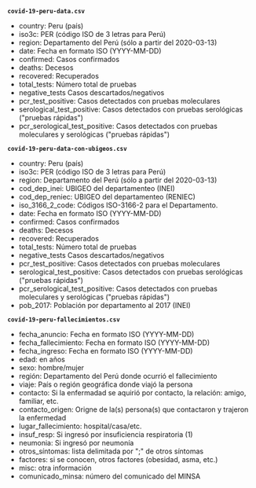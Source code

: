 **`covid-19-peru-data.csv`**

- country: Peru (país)
- iso3c: PER (código ISO de 3 letras para Perú)
- region: Departamento del Perú (sólo a partir del 2020-03-13)
- date: Fecha en formato ISO (YYYY-MM-DD)
- confirmed: Casos confirmados
- deaths: Decesos
- recovered: Recuperados
- total_tests: Número total de pruebas
- negative_tests Casos descartados/negativos
- pcr_test_positive: Casos detectados con pruebas moleculares
- serological_test_positive: Casos detectados con pruebas serológicas ("pruebas rápidas")
- pcr_serological_test_positive: Casos detectados con pruebas moleculares y serológicas ("pruebas rápidas")

**`covid-19-peru-data-con-ubigeos.csv`**

- country: Peru (país)
- iso3c: PER (código ISO de 3 letras para Perú)
- region: Departamento del Perú (sólo a partir del 2020-03-13)
- cod_dep_inei: UBIGEO del departamenteo (INEI)
- cod_dep_reniec: UBIGEO del departamenteo (RENIEC)
- iso_3166_2_code: Códigos ISO-3166-2 para el Departamento.
- date: Fecha en formato ISO (YYYY-MM-DD)
- confirmed: Casos confirmados
- deaths: Decesos
- recovered: Recuperados
- total_tests: Número total de pruebas
- negative_tests Casos descartados/negativos
- pcr_test_positive: Casos detectados con pruebas moleculares
- serological_test_positive: Casos detectados con pruebas serológicas ("pruebas rápidas")
- pcr_serological_test_positive: Casos detectados con pruebas moleculares y serológicas ("pruebas rápidas")
- pob_2017: Población por departamento al 2017 (INEI)

**`covid-19-peru-fallecimientos.csv`**

- fecha_anuncio: Fecha en formato ISO (YYYY-MM-DD)
- fecha_fallecimiento: Fecha en formato ISO (YYYY-MM-DD)
- fecha_ingreso: Fecha en formato ISO (YYYY-MM-DD)
- edad: en años
- sexo: hombre/mujer
- región: Departamento del Perú donde ocurrió el fallecimiento
- viaje: País o región geográfica donde viajó la persona
- contacto: Si la enfermadad se aquirió por contacto, la relación: amigo, familiar, etc.
- contacto_origen: Origne de la(s) persona(s) que contactaron y trajeron la enfermedad
- lugar_fallecimiento: hospital/casa/etc.
- insuf_resp: Si ingresó por insuficiencia respiratoria (1)
- neumonia: Si ingresó por neumonía
- otros_síntomas: lista delimitada por ";" de otros síntomas
- factores: si se conocen, otros factores (obesidad, asma, etc.)
- misc: otra información
- comunicado_minsa: número del comunicado del MINSA
